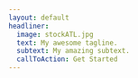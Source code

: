 ```yaml
---
layout: default
headliner:
  image: stockATL.jpg
  text: My awesome tagline.
  subtext: My amazing subtext.
  callToAction: Get Started
---
```


